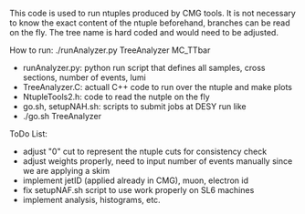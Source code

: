 This code is used to run ntuples produced by CMG tools.
It is not necessary to know the exact content of the ntuple beforehand, branches
can be read on the fly. The tree name is hard coded and would need to be adjusted.

How to run:
./runAnalyzer.py TreeAnalyzer MC_TTbar

* runAnalyzer.py: python run script that defines all samples, cross sections, number of events, lumi
* TreeAnalyzer.C: actuall C++ code to run over the ntuple and make plots
* NtupleTools2.h: code to read the nutple on the fly
* go.sh, setupNAH.sh: scripts to submit jobs at DESY run like
* ./go.sh TreeAnalyzer

ToDo List:
 * adjust "0" cut to represent the ntuple cuts for consistency check
 * adjust weights properly, need to input number of events manually since we are applying a skim
 * implement jetID (applied already in CMG), muon, electron id
 * fix setupNAF.sh script to use work properly on SL6 machines
 * implement analysis, histograms, etc.
